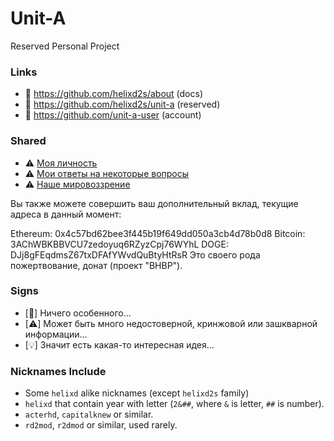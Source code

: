 # Unit-A

Reserved Personal Project

### Links

- 👑 https://github.com/helixd2s/about (docs)
- 🥀 https://github.com/helixd2s/unit-a (reserved)
- 🥀 https://github.com/unit-a-user (account)

### Shared

- ⚠️ [Моя личность](https://github.com/helixd2s/core/blob/main/docs/unit-a/unit-a-person.md)
- ⚠️ [Мои ответы на некоторые вопросы](https://github.com/helixd2s/core/blob/main/docs/unit-a/unit-a-interview.md)
- ⚠️ [Наше мировоззрение](https://github.com/helixd2s/core/blob/main/docs/concept/core.md)

Вы также можете совершить ваш дополнительный вклад, текущие адреса в данный момент:

Ethereum: 0x4c57bd62bee3f445b19f649dd050a3cb4d78b0d8
Bitcoin: 3AChWBKBBVCU7zedoyuq6RZyzCpj76WYhL
DOGE: DJj8gFEqdmsZ67txDFAfYWvdQuBtyHtRsR
Это своего рода пожертвование, донат (проект "BHBP").

### Signs

- [🥀] Ничего особенного... 
- [⚠️] Может быть много недостоверной, кринжовой или зашкварной информации...
- [💡] Значит есть какая-то интересная идея...

### Nicknames Include

- Some `helixd` alike nicknames (except `helixd2s` family)
- `helixd` that contain year with letter (`2&##`, where `&` is letter, `##` is number).
- `acterhd`, `capitalknew` or similar.
- `rd2mod`, `r2dmod` or similar, used rarely.
